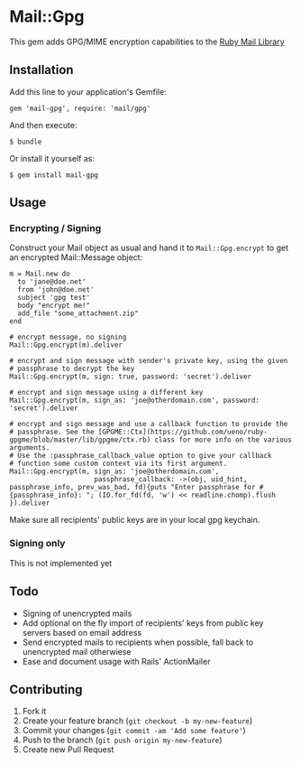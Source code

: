 # Mail::Gpg

This gem adds GPG/MIME encryption capabilities to the [Ruby Mail
Library](https://github.com/mikel/mail)

## Installation

Add this line to your application's Gemfile:

    gem 'mail-gpg', require: 'mail/gpg'

And then execute:

    $ bundle

Or install it yourself as:

    $ gem install mail-gpg


## Usage

### Encrypting / Signing
Construct your Mail object as usual and hand it to `Mail::Gpg.encrypt` to get
an encrypted Mail::Message object:

    m = Mail.new do
      to 'jane@doe.net'
      from 'john@doe.net'
      subject 'gpg test'
      body "encrypt me!"
      add_file "some_attachment.zip"
    end

    # encrypt message, no signing
    Mail::Gpg.encrypt(m).deliver

    # encrypt and sign message with sender's private key, using the given
    # passphrase to decrypt the key
    Mail::Gpg.encrypt(m, sign: true, password: 'secret').deliver

    # encrypt and sign message using a different key
    Mail::Gpg.encrypt(m, sign_as: 'joe@otherdomain.com', password: 'secret').deliver

    # encrypt and sign message and use a callback function to provide the
    # passphrase. See the [GPGME::Ctx](https://github.com/ueno/ruby-gpgme/blob/master/lib/gpgme/ctx.rb) class for more info on the various arguments.
    # Use the :passphrase_callback_value option to give your callback 
    # function some custom context via its first argument.
    Mail::Gpg.encrypt(m, sign_as: 'joe@otherdomain.com',
                         passphrase_callback: ->(obj, uid_hint, passphrase_info, prev_was_bad, fd){puts "Enter passphrase for #{passphrase_info}: "; (IO.for_fd(fd, 'w') << readline.chomp).flush }).deliver

Make sure all recipients' public keys are in your local gpg keychain.


### Signing only

This is not implemented yet


## Todo

* Signing of unencrypted mails
* Add optional on the fly import of recipients' keys from public key servers based on email address
* Send encrypted mails to recipients when possible, fall back to unencrypted
  mail otherwiese
* Ease and document usage with Rails' ActionMailer


## Contributing

1. Fork it
2. Create your feature branch (`git checkout -b my-new-feature`)
3. Commit your changes (`git commit -am 'Add some feature'`)
4. Push to the branch (`git push origin my-new-feature`)
5. Create new Pull Request


